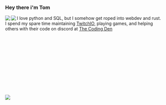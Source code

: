  ### Hey there i'm Tom
<p align="left>
  <a href="https://github.com/anuraghazra/github-readme-stats">
    <img align="left" src="https://github-readme-stats.vercel.app/api/top-langs/?username=IAmTomahawkx&theme=tokyonight&card_width=445&layout=compact" />
  </a>
  <a href="https://github.com/anuraghazra/github-readme-stats">
    <img align="left" src="https://github-readme-stats.vercel.app/api?username=IAmTomahawkx&theme=tokyonight&count_private=true&show_icons=true" />
  </a>

  I love python and SQL, but I somehow get roped into webdev and rust. I spend my spare time maintaining [TwitchIO](https://github.com/TwitchIO/TwitchIO), playing games, and helping others with their code on discord at [The Coding Den](https://discord.gg/code)
  <br><br><br><br><br><br><br><br><br><br><br><br><br>
  <a href="https://github.com/TwitchIO/TwitchIO">
    <img align="left" src="https://github-readme-stats.vercel.app/api/pin/?username=TwitchIO&repo=TwitchIO&theme=tokyonight" />
  </a>  
</p>                         
